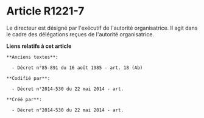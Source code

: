 # Article R1221-7

Le directeur est désigné par l'exécutif de l'autorité organisatrice. Il agit dans le cadre des délégations reçues de
l'autorité organisatrice.

**Liens relatifs à cet article**

	**Anciens textes**:

	  - Décret n°85-891 du 16 août 1985 - art. 18 (Ab)

	**Codifié par**:

	  - Décret n°2014-530 du 22 mai 2014 - art.

	**Créé par**:

	  - Décret n°2014-530 du 22 mai 2014 - art.
